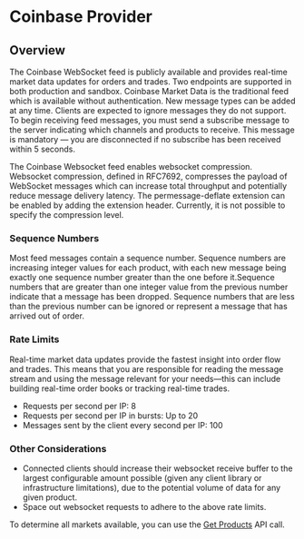 # Coinbase Provider

## Overview

The Coinbase WebSocket feed is publicly available and provides real-time market data updates for orders and trades. Two endpoints are supported in both production and sandbox. Coinbase Market Data is the traditional feed which is available without authentication. New message types can be added at any time. Clients are expected to ignore messages they do not support. To begin receiving feed messages, you must send a subscribe message to the server indicating which channels and products to receive. This message is mandatory — you are disconnected if no subscribe has been received within 5 seconds.

The Coinbase Websocket feed enables websocket compression. Websocket compression, defined in RFC7692, compresses the payload of WebSocket messages which can increase total throughput and potentially reduce message delivery latency. The permessage-deflate extension can be enabled by adding the extension header. Currently, it is not possible to specify the compression level.

### Sequence Numbers

Most feed messages contain a sequence number. Sequence numbers are increasing integer values for each product, with each new message being exactly one sequence number greater than the one before it.Sequence numbers that are greater than one integer value from the previous number indicate that a message has been dropped. Sequence numbers that are less than the previous number can be ignored or represent a message that has arrived out of order.

### Rate Limits

Real-time market data updates provide the fastest insight into order flow and trades. This means that you are responsible for reading the message stream and using the message relevant for your needs—this can include building real-time order books or tracking real-time trades.

* Requests per second per IP: 8
* Requests per second per IP in bursts: Up to 20
* Messages sent by the client every second per IP: 100

### Other Considerations

* Connected clients should increase their websocket receive buffer to the largest configurable amount possible (given any client library or infrastructure limitations), due to the potential volume of data for any given product.
* Space out websocket requests to adhere to the above rate limits.

To determine all markets available, you can use the [Get Products](https://docs.pro.coinbase.com/#get-products) API call.
